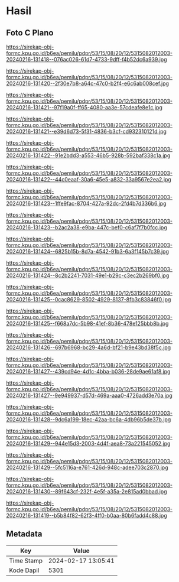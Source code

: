 # Hasil

## Foto C Plano

https://sirekap-obj-formc.kpu.go.id/b6ea/pemilu/pdpr/53/15/08/20/12/5315082012003-20240216-131418--076ac026-61d7-4733-9dff-f4b52dc6a939.jpg

https://sirekap-obj-formc.kpu.go.id/b6ea/pemilu/pdpr/53/15/08/20/12/5315082012003-20240216-131420--2f30e7b8-a64c-47c0-b2f4-e6c6ab008cef.jpg

https://sirekap-obj-formc.kpu.go.id/b6ea/pemilu/pdpr/53/15/08/20/12/5315082012003-20240216-131421--97f19a0f-ff65-4080-aa3e-57cdeafe8e1c.jpg

https://sirekap-obj-formc.kpu.go.id/b6ea/pemilu/pdpr/53/15/08/20/12/5315082012003-20240216-131421--e39d6d73-5f31-4836-b3cf-cd932310121d.jpg

https://sirekap-obj-formc.kpu.go.id/b6ea/pemilu/pdpr/53/15/08/20/12/5315082012003-20240216-131422--91e2bdd3-a553-46b5-928b-592baf338c1a.jpg

https://sirekap-obj-formc.kpu.go.id/b6ea/pemilu/pdpr/53/15/08/20/12/5315082012003-20240216-131422--44c0eaaf-30a6-45e5-a832-33a9567e2ea2.jpg

https://sirekap-obj-formc.kpu.go.id/b6ea/pemilu/pdpr/53/15/08/20/12/5315082012003-20240216-131423--1ffe9fac-8704-427a-92dc-2fd4b7d336b6.jpg

https://sirekap-obj-formc.kpu.go.id/b6ea/pemilu/pdpr/53/15/08/20/12/5315082012003-20240216-131423--b2ac2a38-e9ba-447c-bef0-c6af7f7b0fcc.jpg

https://sirekap-obj-formc.kpu.go.id/b6ea/pemilu/pdpr/53/15/08/20/12/5315082012003-20240216-131424--6825b15b-8d7a-4542-91b3-6a3f145b7c39.jpg

https://sirekap-obj-formc.kpu.go.id/b6ea/pemilu/pdpr/53/15/08/20/12/5315082012003-20240216-131424--8c2b2241-7031-49e1-b29c-c3ec2b269bf0.jpg

https://sirekap-obj-formc.kpu.go.id/b6ea/pemilu/pdpr/53/15/08/20/12/5315082012003-20240216-131425--0cac8629-8502-4929-8137-8fb3c83846f0.jpg

https://sirekap-obj-formc.kpu.go.id/b6ea/pemilu/pdpr/53/15/08/20/12/5315082012003-20240216-131425--f668a7dc-5b98-41ef-8b36-478e125bbb8b.jpg

https://sirekap-obj-formc.kpu.go.id/b6ea/pemilu/pdpr/53/15/08/20/12/5315082012003-20240216-131426--697b6968-bc29-4a6d-bf21-b9e43bd38f5c.jpg

https://sirekap-obj-formc.kpu.go.id/b6ea/pemilu/pdpr/53/15/08/20/12/5315082012003-20240216-131427--439cd94e-4d1c-4bba-b036-28de9ae61af8.jpg

https://sirekap-obj-formc.kpu.go.id/b6ea/pemilu/pdpr/53/15/08/20/12/5315082012003-20240216-131427--9e949937-d57d-469a-aaa0-4726add3e70a.jpg

https://sirekap-obj-formc.kpu.go.id/b6ea/pemilu/pdpr/53/15/08/20/12/5315082012003-20240216-131428--9dc6a199-18ec-42aa-bc6a-4db96b5de37b.jpg

https://sirekap-obj-formc.kpu.go.id/b6ea/pemilu/pdpr/53/15/08/20/12/5315082012003-20240216-131429--944e15d3-2003-4d4f-aea8-73a221545052.jpg

https://sirekap-obj-formc.kpu.go.id/b6ea/pemilu/pdpr/53/15/08/20/12/5315082012003-20240216-131429--5fc5116a-e761-426d-948c-adee703c2870.jpg

https://sirekap-obj-formc.kpu.go.id/b6ea/pemilu/pdpr/53/15/08/20/12/5315082012003-20240216-131430--89f643cf-232f-4e5f-a35a-2e815ad0bbad.jpg

https://sirekap-obj-formc.kpu.go.id/b6ea/pemilu/pdpr/53/15/08/20/12/5315082012003-20240216-131419--b5b84f82-62f3-4ff0-b0aa-80b6fadd4c88.jpg


## Metadata

| Key        | Value               |
| ---------- | ------------------- |
| Time Stamp | 2024-02-17 13:05:41 |
| Kode Dapil | 5301                |



